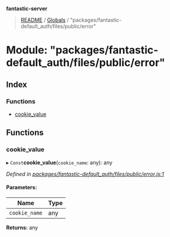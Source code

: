 **fantastic-server**

> [README](../README.md) / [Globals](../globals.md) / "packages/fantastic-default_auth/files/public/error"

# Module: "packages/fantastic-default_auth/files/public/error"

## Index

### Functions

* [cookie\_value](_packages_fantastic_default_auth_files_public_error_.md#cookie_value)

## Functions

### cookie\_value

▸ `Const`**cookie_value**(`cookie_name`: any): any

*Defined in [packages/fantastic-default_auth/files/public/error.js:1](https://github.com/besimorhino/project-fantastic/blob/a9b4b41/packages/fantastic-default_auth/files/public/error.js#L1)*

#### Parameters:

Name | Type |
------ | ------ |
`cookie_name` | any |

**Returns:** any
